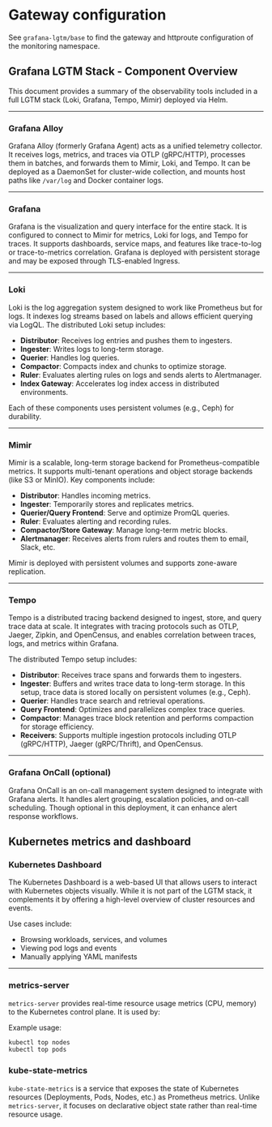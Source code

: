 # Gateway configuration

See `grafana-lgtm/base` to find the gateway and httproute configuration
of the monitoring namespace.

## Grafana LGTM Stack - Component Overview

This document provides a summary of the observability tools included in a
full LGTM stack (Loki, Grafana, Tempo, Mimir) deployed via Helm.

---

### Grafana Alloy

Grafana Alloy (formerly Grafana Agent) acts as a unified telemetry collector.
It receives logs, metrics, and traces via OTLP (gRPC/HTTP), processes them
in batches, and forwards them to Mimir, Loki, and Tempo. It can be deployed
as a DaemonSet for cluster-wide collection, and mounts host paths like
`/var/log` and Docker container logs.

---

### Grafana

Grafana is the visualization and query interface for the entire stack. It is
configured to connect to Mimir for metrics, Loki for logs, and Tempo for
traces. It supports dashboards, service maps, and features like trace-to-log
or trace-to-metrics correlation. Grafana is deployed with persistent storage
and may be exposed through TLS-enabled Ingress.

---

### Loki

Loki is the log aggregation system designed to work like Prometheus but for
logs. It indexes log streams based on labels and allows efficient querying
via LogQL. The distributed Loki setup includes:

- **Distributor**: Receives log entries and pushes them to ingesters.
- **Ingester**: Writes logs to long-term storage.
- **Querier**: Handles log queries.
- **Compactor**: Compacts index and chunks to optimize storage.
- **Ruler**: Evaluates alerting rules on logs and sends alerts to Alertmanager.
- **Index Gateway**: Accelerates log index access in distributed environments.

Each of these components uses persistent volumes (e.g., Ceph) for durability.

---

### Mimir

Mimir is a scalable, long-term storage backend for Prometheus-compatible
metrics. It supports multi-tenant operations and object storage backends
(like S3 or MinIO). Key components include:

- **Distributor**: Handles incoming metrics.
- **Ingester**: Temporarily stores and replicates metrics.
- **Querier/Query Frontend**: Serve and optimize PromQL queries.
- **Ruler**: Evaluates alerting and recording rules.
- **Compactor/Store Gateway**: Manage long-term metric blocks.
- **Alertmanager**: Receives alerts from rulers and routes them to email,
Slack, etc.

Mimir is deployed with persistent volumes and supports zone-aware replication.

---

### Tempo

Tempo is a distributed tracing backend designed to ingest, store, and query
trace data at scale. It integrates with tracing protocols such
as OTLP, Jaeger, Zipkin, and OpenCensus, and enables correlation between
traces, logs, and metrics within Grafana.

The distributed Tempo setup includes:

- **Distributor**: Receives trace spans and forwards them to ingesters.
- **Ingester**: Buffers and writes trace data to long-term storage. In this
setup, trace data is stored locally on persistent volumes (e.g., Ceph).
- **Querier**: Handles trace search and retrieval operations.
- **Query Frontend**: Optimizes and parallelizes complex trace queries.
- **Compactor**: Manages trace block retention and performs compaction for
storage efficiency.
- **Receivers**: Supports multiple ingestion protocols including OTLP
(gRPC/HTTP), Jaeger (gRPC/Thrift), and OpenCensus.

---

### Grafana OnCall (optional)

Grafana OnCall is an on-call management system designed to integrate with
Grafana alerts. It handles alert grouping, escalation policies, and on-call
scheduling. Though optional in this deployment, it can enhance alert
response workflows.

## Kubernetes metrics and dashboard

### Kubernetes Dashboard

The Kubernetes Dashboard is a web-based UI that allows users to interact with
Kubernetes objects visually. While it is not part of the LGTM stack, it
complements it by offering a high-level overview of cluster resources
and events.

Use cases include:

- Browsing workloads, services, and volumes
- Viewing pod logs and events
- Manually applying YAML manifests

---

### metrics-server

`metrics-server` provides real-time resource usage metrics (CPU, memory) to
the Kubernetes control plane. It is used by:

Example usage:

```sh
kubectl top nodes
kubectl top pods
```

### kube-state-metrics

`kube-state-metrics` is a service that exposes the state of Kubernetes resources
(Deployments, Pods, Nodes, etc.) as Prometheus metrics. Unlike
`metrics-server`, it focuses on declarative object state rather than
real-time resource usage.
